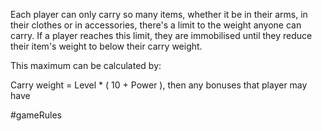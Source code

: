Each player can only carry so many items, whether it be in their arms, in their clothes or in accessories, there's a limit to the weight anyone can carry. If a player reaches this limit, they are immobilised until they reduce their item's weight to below their carry weight.

This maximum can be calculated by:

Carry weight = Level * ( 10 + Power ), then any bonuses that player may have

#gameRules 